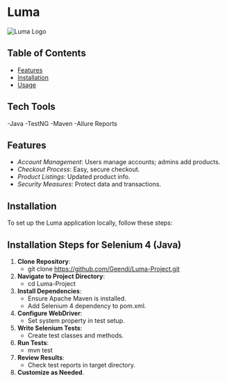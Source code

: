 # Luma

![Luma Logo](https://magento.softwaretestingboard.com/pub/static/version1695896754/frontend/Magento/luma/en_US/images/logo.svg)

## Table of Contents

- [Features](#features)
- [Installation](#installation)
- [Usage](#usage)

## Tech Tools
-Java
-TestNG
-Maven
-Allure Reports

## Features

- *Account Management*: Users manage accounts; admins add products.
- *Checkout Process*: Easy, secure checkout.
- *Product Listings*: Updated product info.
- *Security Measures*: Protect data and transactions.

## Installation

To set up the Luma application locally, follow these steps:

## Installation Steps for Selenium 4 (Java)

1. **Clone Repository**:
   - git clone <https://github.com/Geendi/Luma-Project.git>
2. **Navigate to Project Directory**:
   - cd Luma-Project
3. **Install Dependencies**:
   - Ensure Apache Maven is installed.
   - Add Selenium 4 dependency to pom.xml.
4. **Configure WebDriver**:
   - Set system property in test setup.
5. **Write Selenium Tests**:
   - Create test classes and methods.
6. **Run Tests**:
   - mvn test
7. **Review Results**:
   - Check test reports in target directory.
8. **Customize as Needed**.
